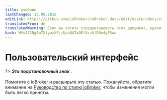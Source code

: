 ```yaml
---
title: учебник
lastChanged: 13.09.2018
editLink: https://github.com/ioBroker/ioBroker.docs/edit/master/docs/ru/tutorial/admin.md
translatedFrom: de
translatedWarning: Если вы хотите отредактировать этот документ, удалите поле «translationFrom», в противном случае этот документ будет снова автоматически переведен
hash: WVsS72DgEw7XlyazXFjiUpsQATxOEf4czkfD6m4yF5w=
---
```

# Пользовательский интерфейс
?> ***Это подстановочный знак*** . <br><br> Помогите с ioBroker и расширьте эту статью. Пожалуйста, обратите внимание на [Руководство по стилю ioBroker](community/styleguidedoc), чтобы изменения могли быть легко приняты.